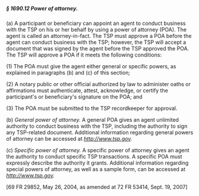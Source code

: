 ##### § 1690.12 Power of attorney. #####

(a) A participant or beneficiary can appoint an agent to conduct business with the TSP on his or her behalf by using a power of attorney (POA). The agent is called an attorney-in-fact. The TSP must approve a POA before the agent can conduct business with the TSP; however, the TSP will accept a document that was signed by the agent before the TSP approved the POA. The TSP will approve a POA if it meets the following conditions:

(1) The POA must give the agent either general or specific powers, as explained in paragraphs (b) and (c) of this section;

(2) A notary public or other official authorized by law to administer oaths or affirmations must authenticate, attest, acknowledge, or certify the participant's or beneficiary's signature on the POA; and

(3) The POA must be submitted to the TSP recordkeeper for approval.

(b) *General power of attorney.* A general POA gives an agent unlimited authority to conduct business with the TSP, including the authority to sign any TSP-related document. Additional information regarding general powers of attorney can be accessed at *http://www.tsp.gov.*

(c) *Specific power of attorney.* A specific power of attorney gives an agent the authority to conduct specific TSP transactions. A specific POA must expressly describe the authority it grants. Additional information regarding special powers of attorney, as well as a sample form, can be accessed at *http://www.tsp.gov.*

[69 FR 29852, May 26, 2004, as amended at 72 FR 53414, Sept. 19, 2007]
